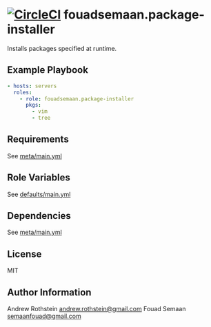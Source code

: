[![CircleCI](https://circleci.com/gh/fouadsemaan/ansible-package-installer.svg?style=svg)](https://circleci.com/gh/fouadsemaan/ansible-package-installer)
fouadsemaan.package-installer
=========

Installs packages specified at runtime.

Example Playbook
----------------

```yml
- hosts: servers
  roles:
    - role: fouadsemaan.package-installer 
      pkgs:
        - vim
        - tree
```

Requirements
------------

See [meta/main.yml](meta/main.yml)

Role Variables
--------------

See [defaults/main.yml](defaults/main.yml)

Dependencies
------------

See [meta/main.yml](meta/main.yml)

License
-------

MIT

Author Information
------------------

Andrew Rothstein <andrew.rothstein@gmail.com>
Fouad Semaan <semaanfouad@gmail.com>

